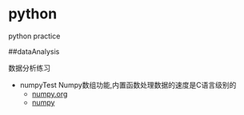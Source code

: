 # python
python practice

##dataAnalysis

数据分析练习

- numpyTest Numpy数组功能,内置函数处理数据的速度是C语言级别的
  -  [numpy.org](http://www.numpy.org/) 
  -  [numpy](http://reverland.org/python/2012/08/22/numpy)